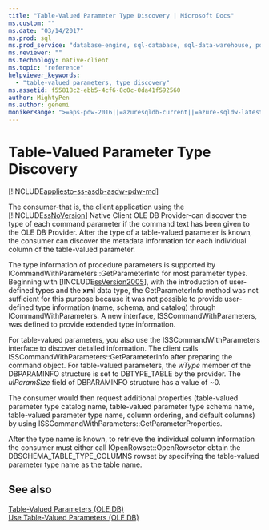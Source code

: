 ```yaml
---
title: "Table-Valued Parameter Type Discovery | Microsoft Docs"
ms.custom: ""
ms.date: "03/14/2017"
ms.prod: sql
ms.prod_service: "database-engine, sql-database, sql-data-warehouse, pdw"
ms.reviewer: ""
ms.technology: native-client
ms.topic: "reference"
helpviewer_keywords: 
  - "table-valued parameters, type discovery"
ms.assetid: f55818c2-ebb5-4cf6-8c0c-0da41f592560
author: MightyPen
ms.author: genemi
monikerRange: ">=aps-pdw-2016||=azuresqldb-current||=azure-sqldw-latest||>=sql-server-2016||=sqlallproducts-allversions||>=sql-server-linux-2017||=azuresqldb-mi-current"
---
```

# Table-Valued Parameter Type Discovery
[!INCLUDE[appliesto-ss-asdb-asdw-pdw-md](../../includes/appliesto-ss-asdb-asdw-pdw-md.md)]

  The consumer-that is, the client application using the [!INCLUDE[ssNoVersion](../../includes/ssnoversion-md.md)] Native Client OLE DB Provider-can discover the type of each command parameter if the command text has been given to the OLE DB Provider. After the type of a table-valued parameter is known, the consumer can discover the metadata information for each individual column of the table-valued parameter.  
  
 The type information of procedure parameters is supported by ICommandWithParameters::GetParameterInfo for most parameter types. Beginning with [!INCLUDE[ssVersion2005](../../includes/ssversion2005-md.md)], with the introduction of user-defined types and the **xml** data type, the GetParameterInfo method was not sufficient for this purpose because it was not possible to provide user-defined type information (name, schema, and catalog) through ICommandWithParameters. A new interface, ISSCommandWithParameters, was defined to provide extended type information.  
  
 For table-valued parameters, you also use the ISSCommandWithParameters interface to discover detailed information. The client calls ISSCommandWithParameters::GetParameterInfo after preparing the command object. For table-valued parameters, the *wType* member of the DBPARAMINFO structure is set to DBTYPE_TABLE by the provider. The *ulParamSize* field of DBPARAMINFO structure has a value of ~0.  
  
 The consumer would then request additional properties (table-valued parameter type catalog name, table-valued parameter type schema name, table-valued parameter type name, column ordering, and default columns) by using ISSCommandWithParameters::GetParameterProperties.  
  
 After the type name is known, to retrieve the individual column information the consumer must either call IOpenRowset::OpenRowsetor obtain the DBSCHEMA_TABLE_TYPE_COLUMNS rowset by specifying the table-valued parameter type name as the table name.  
  
## See also  
 [Table-Valued Parameters &#40;OLE DB&#41;](../../relational-databases/native-client-ole-db-table-valued-parameters/table-valued-parameters-ole-db.md)   
 [Use Table-Valued Parameters &#40;OLE DB&#41;](../../relational-databases/native-client-ole-db-how-to/use-table-valued-parameters-ole-db.md)  
  
  
